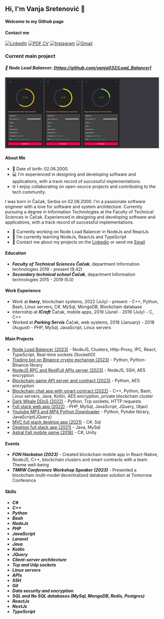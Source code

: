 ## Hi, I'm Vanja Sretenović 👋
#### Welcome to my Github page

#### Contact me
[![LinkedIn](https://img.shields.io/badge/-LinkedIn-blue?style=flat-square&logo=Linkedin&logoColor=white&link=https://www.linkedin.com/in/vanja-sretenovic-ca)](https://www.linkedin.com/in/vanja-sretenovic-ca)
[![PDF CV](https://img.shields.io/badge/-PDF%20CV-red?style=flat-square&logo=Adobe%20Acrobat%20Reader&logoColor=white&link=https://github.com/vanja032/vanja032/blob/main/Vanja_Sretenovic-backend_developer.pdf)](https://github.com/vanja032/vanja032/blob/main/Vanja_Sretenovic-backend_developer.pdf)
[![Instagram](https://img.shields.io/badge/-Instagram-E4405F?style=flat-square&logo=instagram&logoColor=white&link=https://www.instagram.com/vanja_7777)](https://www.instagram.com/vanja_7777)
[![Gmail](https://img.shields.io/badge/-Gmail-D14836?style=flat-square&logo=Gmail&logoColor=white&link=mailto:sretenovic.vanja32@gmail.com)](mailto:sretenovic.vanja32@gmail.com)

### Current main project

##### 🔗 Node Load Balancer: [https://github.com/vanja032/Load_Balancer]
![Node Load Balancer](https://raw.githubusercontent.com/vanja032/Load_Balancer/main/Screens/Screen_02.png)

<!--
## My GitHub Stats
-->

#### About Me

  - 📅 Date of birth: 02.06.2000.
  - 💻 I'm experienced in designing and developing software and applications, with a track record of successful implementations.
  - 🌐 I enjoy collaborating on open-source projects and contributing to the tech community.

I was born in Čačak, Serbia on 02.06.2000. I'm a passionate software engineer with a love for software and system architecture. Currently pursuing a degree in Information Technologies at the Faculty of Technical Sciences in Čačak. Experienced in designing and developing software and applications, with a track record of successful implementations.

- :hammer: Currently working on Node Load Balancer in NodeJs and ReactJs
- :book: I’m currently learning NodeJs, ReactJs and TypeScript
- 💬 Contact me about my projects on the [Linkedin](https://www.linkedin.com/in/vanja-sretenovic-ca/) or send me [Email](mailto:sretenovic.vanja32@gmail.com)

#### Education
- ***Faculty of Technical Sciences Čačak***, department Information technologies 2019 - present (9.42)
- ***Secondary technical school Čačak***, department Information technologies 2015 - 2019 (5.0)

#### Work Experience
- Work at ***Inery***, blockchain systems, 2022 (July) - present - C++, Python, Bash, Linux servers, C#, MySql, MongoDB, Blockchain database
- Internship at ***ICraft*** Čačak, mobile apps, 2019 (June) - 2019 (July) - C, C++
- Worked at ***Parking Servis*** Čačak, web systems, 2018 (January) - 2018 (August) - PHP, MySql, JavaScript, Linux servers

#### Main Projects
- [Node Load Balancer (2023)](https://github.com/vanja032/Load_Balancer) - NodeJS, Clusters, Http-Proxy, IPC, React, TypeScript, Real-time sockets (SocketIO)
- [Trading bot on Binance crypto exchange (2023)](https://github.com/vanja032/TradingBot) - Python, Python-Binance library
- [NodeJS RPC and RestFull APIs server (2023)](https://github.com/vanja032/BackendServer) - NodeJS, SSH, AES encryption
- [Blockchain game API server and contract (2023)](https://github.com/vanja032/BlockchainGame) - Python, AES encryption
- [Blockchain chat app with smart contract (2022)](https://github.com/vanja032/BlockchainChatApp) - C++, Python, Bash, Linux servers, Java, Kotlin, AES encryption, private blockchain cluster
- [Dark Whale DDoS (2022)](https://github.com/vanja032/DarkWhaleDDOS) - Python, Tcp sockets, HTTP requests
- [Full stack web app (2022)](https://github.com/vanja032/FullStackWeb) - PHP, MySql, JavaScript, JQuery, (Ajax)
- [Youtube MP3 and MP4 Python Downloader](https://github.com/vanja032/youtube_python_downloader) - Python, Pytube library, JavaScript(JQuery)
- [MVC full stack desktop app (2021)](https://github.com/vanja032/FullStackApp) - C#, Sql
- [Desktop full stack app (2021)](https://github.com/vanja032/FullStackDesktopApp) - Java, MySql
- [Astral Fall mobile game (2018)](https://github.com/vanja032/Astral-Fall-Game-Normal-Version) - C#, Unity

#### Events
- ***FON Hackaton (2023)*** - Created blockchain mobile app in React-Native, NodeJS, C++, blockchain clusters and smart contracts with a team. Theme well-being
- ***TMRW Conference Workshop Speaker (2023)*** - Presented a blockchain multi-model decentralized database solution at Tomorrow Conference

#### Skills
- ***C#***
- ***C++***
- ***Python***
- ***Bash***
- ***NodeJs***
- ***PHP***
- ***JavaScript***
- ***Laravel***
- ***Java***
- ***Kotlin***
- ***JQuery***
- ***Client-server architecture***
- ***Tcp and Udp sockets***
- ***Linux servers***
- ***APIs***
- ***SSH***
- ***Git***
- ***Data security and encryption***
- ***SQL and No SQL databases (MySql, MongoDB, Redis, Postgres)***
- ***ReactJs***
- ***NextJs***
- ***TypeScript***


<!--
**vanja032/vanja032** is a ✨ _special_ ✨ repository because its `README.md` (this file) appears on your GitHub profile.

Here are some ideas to get you started:

- 🔭 I’m currently working on ...
- 🌱 I’m currently learning ...
- 👯 I’m looking to collaborate on ...
- 🤔 I’m looking for help with ...
- 💬 Ask me about ...
- 📫 How to reach me: ...
- 😄 Pronouns: ...
- ⚡ Fun fact: ...
-->
